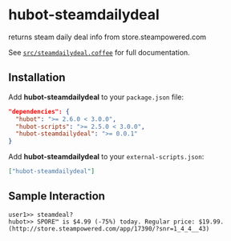 # hubot-steamdailydeal

returns steam daily deal info from store.steampowered.com

See [`src/steamdailydeal.coffee`](src/steamdailydeal.coffee) for full documentation.

## Installation

Add **hubot-steamdailydeal** to your `package.json` file:

```json
"dependencies": {
  "hubot": ">= 2.6.0 < 3.0.0",
  "hubot-scripts": ">= 2.5.0 < 3.0.0",
  "hubot-steamdailydeal": ">= 0.0.1"
}
```
Add **hubot-steamdailydeal** to your `external-scripts.json`:

```json
["hubot-steamdailydeal"]
```

## Sample Interaction

```
user1>> steamdeal?
hubot>> SPORE™ is $4.99 (-75%) today. Regular price: $19.99. (http://store.steampowered.com/app/17390/?snr=1_4_4__43)
```

